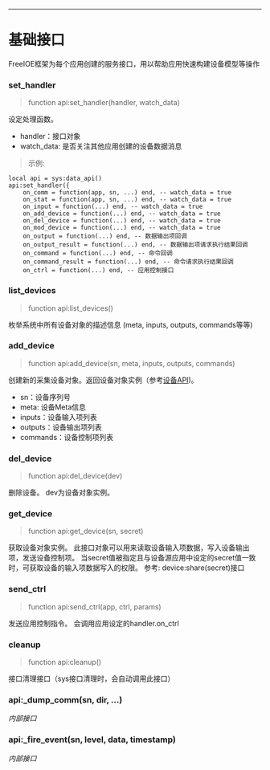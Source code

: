
----

# 基础接口

FreeIOE框架为每个应用创建的服务接口，用以帮助应用快速构建设备模型等操作


### set_handler
> function api:set_handler(handler, watch_data)

设定处理函数。

* handler：接口对象
* watch_data: 是否关注其他应用创建的设备数据消息


> 示例:
```
local api = sys:data_api()
api:set_handler({
	on_comm = function(app, sn, ...) end, -- watch_data = true
	on_stat = function(app, sn, ...) end, -- watch_data = true
	on_input = function(...) end, -- watch_data = true
	on_add_device = function(...) end, -- watch_data = true
	on_del_device = function(...) end, -- watch_data = true
	on_mod_device = function(...) end, -- watch_data = true
	on_output = function(...) end, -- 数据输出项回调
	on_output_result = function(...) end, -- 数据输出项请求执行结果回调
	on_command = function(...) end, -- 命令回调
	on_command_result = function(...) end, -- 命令请求执行结果回调
	on_ctrl = function(...) end, -- 应用控制接口
```


### list_devices
> function api:list_devices()

枚举系统中所有设备对象的描述信息 (meta, inputs, outputs, commands等等)


### add_device
> function api:add_device(sn, meta, inputs, outputs, commands)

创建新的采集设备对象。返回设备对象实例（参考[设备API](device.md))。

* sn：设备序列号
* meta: 设备Meta信息
* inputs：设备输入项列表
* outputs：设备输出项列表
* commands：设备控制项列表


### del_device
> function api:del_device(dev)

删除设备。 dev为设备对象实例。


### get_device
> function api:get_device(sn, secret)

获取设备对象实例。 此接口对象可以用来读取设备输入项数据，写入设备输出项，发送设备控制项。
当secret值被指定且与设备源应用中设定的secret值一致时，可获取设备的输入项数据写入的权限。
参考: device:share(secret)接口


### send_ctrl
> function api:send_ctrl(app, ctrl, params)

发送应用控制指令。 会调用应用设定的handler.on_ctrl


### cleanup
> function api:cleanup()

接口清理接口（sys接口清理时，会自动调用此接口）

### api:\_dump_comm(sn, dir, ...)

*内部接口*


### api:\_fire_event(sn, level, data, timestamp)

*内部接口*
